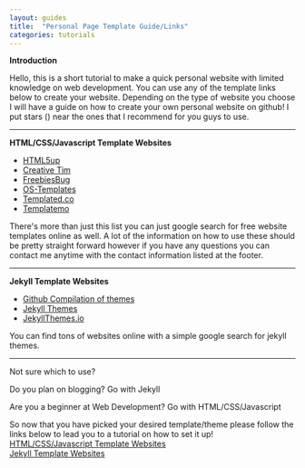 ```yaml
---
layout: guides
title:  "Personal Page Template Guide/Links"
categories: tutorials
---
```

**Introduction**

Hello, this is a short tutorial to make a quick personal website with limited knowledge on web development.
You can use any of the template links below to create your website.
Depending on the type of website you choose I will have a guide on how to create your own personal website on github!
I put stars (<i class="fa fa-star"></i>) near the ones that I recommend for you guys to use.

----

**HTML/CSS/Javascript Template Websites**
  * <a href="https://html5up.net" target="_blank">HTML5up</a> <i class="fa fa-star"></i><i class="fa fa-star"></i>
  * <a href="https://www.creative-tim.com" target="_blank"> Creative Tim</a> <i class="fa fa-star"></i>
  * <a href="https://freebiesbug.com/code-stuff/html-website-templates/" target="_blank"> FreebiesBug</a>
  * <a href="http://www.os-templates.com/free-website-templates?start=27" target="_blank"> OS-Templates</a>
  * <a href="https://templated.co" target="_blank"> Templated.co</a>
  * <a href="http://www.templatemo.com/page/1" target="_blank"> Templatemo</a>

There's more than just this list you can just google search for free website templates online as well.
A lot of the information on how to use these should be pretty straight forward however if you have any questions you can contact me anytime with the contact information listed at the footer.

----

**Jekyll Template Websites**
  * <a href="https://github.com/jekyll/jekyll/wiki/Themes" target="_blank">Github Compilation of themes</a> <i class="fa fa-star"></i>
  * <a href="http://jekyllthemes.org" target="_blank">Jekyll Themes</a>
  * <a href="https://jekyllthemes.io" target="_blank">JekyllThemes.io</a>

You can find tons of websites online with a simple google search for jekyll themes.

----

Not sure which to use?

Do you plan on blogging? Go with Jekyll

Are you a beginner at Web Development? Go with HTML/CSS/Javascript

So now that you have picked your desired template/theme please follow the links below to lead you to a tutorial on how to set it up!
<BR>
[HTML/CSS/Javascript Template Websites](https://nvurdien.github.io/webdev-workshop/guides/5-HTML-CSS-JAVASCRIPT-PERSONALSITE-tutorial/)
<BR>
[Jekyll Template Websites](https://nvurdien.github.io/webdev-workshop/guides/6-jekyll-PERSONALSITE-tutorial/)
